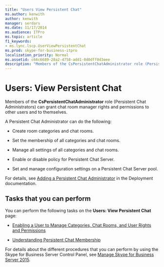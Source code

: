 ```yaml
---
title: "Users View Persistent Chat"
ms.author: kenwith
author: kenwith
manager: serdars
ms.date: 11/17/2014
ms.audience: ITPro
ms.topic: article
f1_keywords:
- ms.lync.lscp.UserViewPersistentChat
ms.prod: skype-for-business-itpro
localization_priority: Normal
ms.assetid: c66c6689-28a2-4758-add1-0d0dff0d3eee
description: "Members of the CsPersistentChatAdministrator role (Persistent Chat Administrators) can grant chat room manager rights and permissions to other users and to themselves."
---
```


# Users: View Persistent Chat
 
Members of the **CsPersistentChatAdministrator** role (Persistent Chat Administrators) can grant chat room manager rights and permissions to other users and to themselves.
  
A Persistent Chat Administrator can do the following:
  
- Create room categories and chat rooms.
    
- Set the membership of all categories and chat rooms.
    
- Manage all settings of all categories and chat rooms.
    
- Enable or disable policy for Persistent Chat Server.
    
- Set and manage configuration settings on a Persistent Chat Server pool.
    
For details, see [Adding a Persistent Chat Administrator](http://technet.microsoft.com/library/c107eb20-4e58-4463-b4f9-63fb5b1d9534.aspx) in the Deployment documentation.
  
## Tasks that you can perform

You can perform the following tasks on the **Users: View Persistent Chat** page:
  
- [Enabling a User to Manage Categories, Chat Rooms, and User Rights and Permissions](http://technet.microsoft.com/library/6c551be3-bc74-4d0e-9008-ddfabd86e940.aspx)
    
- [Understanding Persistent Chat Membership](http://technet.microsoft.com/library/900392d6-6e9f-4dae-93d6-39d7474409ef.aspx)
    
For details about the different procedures that you can perform by using the Skype for Business Server Control Panel, see [Manage Skype for Business Server 2015](../../manage/manage.md).
  

